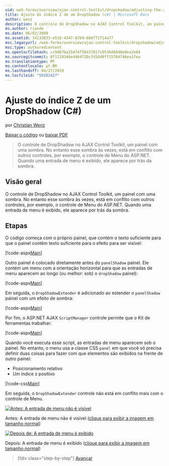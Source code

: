 ```yaml
---
uid: web-forms/overview/ajax-control-toolkit/dropshadow/adjusting-the-z-index-of-a-dropshadow-cs
title: Ajuste do índice Z de um DropShadow (c#) | Microsoft Docs
author: wenz
description: O controle de DropShadow no AJAX Control Toolkit, um painel com uma sombra. No entanto esse sombra às vezes, está em conflito com outros controles, para insta...
ms.author: riande
ms.date: 06/02/2008
ms.assetid: 14133833-e518-4347-87b9-6b6f71f14a77
msc.legacyurl: /web-forms/overview/ajax-control-toolkit/dropshadow/adjusting-the-z-index-of-a-dropshadow-cs
msc.type: authoredcontent
ms.openlocfilehash: cc9407ba15474f58437817c9536d6040e0ea2e84
ms.sourcegitcommit: 0f1119340e4464720cfd16d0ff15764746ea1fea
ms.translationtype: MT
ms.contentlocale: pt-BR
ms.lasthandoff: 04/17/2019
ms.locfileid: "59381427"
---
```

# <a name="adjusting-the-z-index-of-a-dropshadow-c"></a>Ajuste do índice Z de um DropShadow (C#)

por [Christian Wenz](https://github.com/wenz)

[Baixar o código](http://download.microsoft.com/download/5/1/6/51652a81-500b-4f6b-88d3-617103e7941e/DropShadow1.cs.zip) ou [baixar PDF](http://download.microsoft.com/download/b/6/a/b6ae89ee-df69-4c87-9bfb-ad1eb2b23373/dropshadow1CS.pdf)

> O controle de DropShadow no AJAX Control Toolkit, um painel com uma sombra. No entanto esse sombra às vezes, está em conflito com outros controles, por exemplo, o controle de Menu do ASP.NET. Quando uma entrada de menu é exibido, ele aparece por trás da sombra.


## <a name="overview"></a>Visão geral

O controle de DropShadow no AJAX Control Toolkit, um painel com uma sombra. No entanto esse sombra às vezes, está em conflito com outros controles, por exemplo, o controle de Menu do ASP.NET. Quando uma entrada de menu é exibido, ele aparece por trás da sombra.

## <a name="steps"></a>Etapas

O código começa com o próprio painel, que contém o texto suficiente para que o painel contém texto suficiente para o efeito para ser visível:

[!code-aspx[Main](adjusting-the-z-index-of-a-dropshadow-cs/samples/sample1.aspx)]

Outro painel é colocado diretamente antes do `panelShadow` painel. Ele contém um menu com a orientação horizontal para que as entradas de menu aparecem ao longo (ou melhor: sob) o `dropShadow` painel):

[!code-aspx[Main](adjusting-the-z-index-of-a-dropshadow-cs/samples/sample2.aspx)]

Em seguida, o `DropShadowExtender` é adicionado ao estender o `panelShadow` painel com um efeito de sombra:

[!code-aspx[Main](adjusting-the-z-index-of-a-dropshadow-cs/samples/sample3.aspx)]

Por fim, o ASP.NET AJAX `ScriptManager` controle permite que o Kit de ferramentas trabalhar:

[!code-aspx[Main](adjusting-the-z-index-of-a-dropshadow-cs/samples/sample4.aspx)]

Quando você executa esse script, as entradas de menu aparecem sob o painel. No entanto, o menu usa a classe CSS `panel` em que você só precisa definir duas coisas para fazer com que elementos são exibidos na frente de outro painel:

- Posicionamento relativo
- Um índice z positivo

[!code-css[Main](adjusting-the-z-index-of-a-dropshadow-cs/samples/sample5.css)]

Em seguida, o `DropShadowExtender` controle não está em conflito mais com o controle de Menu.


[![Antes: A entrada de menu não é visível](adjusting-the-z-index-of-a-dropshadow-cs/_static/image2.png)](adjusting-the-z-index-of-a-dropshadow-cs/_static/image1.png)

Antes: A entrada de menu não é visível ([clique para exibir a imagem em tamanho normal](adjusting-the-z-index-of-a-dropshadow-cs/_static/image3.png))


[![Depois de: A entrada de menu é exibido](adjusting-the-z-index-of-a-dropshadow-cs/_static/image5.png)](adjusting-the-z-index-of-a-dropshadow-cs/_static/image4.png)

Depois: A entrada de menu é exibido ([clique para exibir a imagem em tamanho normal](adjusting-the-z-index-of-a-dropshadow-cs/_static/image6.png))

> [!div class="step-by-step"]
> [Avançar](manipulating-dropshadow-properties-from-client-code-cs.md)
